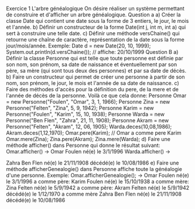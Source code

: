 Exercice 1 L'arbre généalogique
On désire réaliser un système permettant de construire et d'afficher un arbre généalogique.
Question a
a) Créer la classe Date qui contient une date sous la forme de 3 entiers, le jour, le mois et l'année.
b) Définir un constructeur de la forme Date(int j, int m, int a) qui sert à construire une telle date.
c) Définir une méthode versChaine() qui retourne une chaîne de caractère, représentation de la date sous
la forme jour/mois/année.
Exemple:
Date d = new Date(20, 10, 1999);
System.out.println(d.versChaine()); // affiche: 20/10/1999
Question B
a) Définir la classe Personne qui est telle que toute personne est définie par son nom, son prénom, sa
date de naissance et éventuellement par son père, sa mère (qui sont tous deux des personnes) et par sa
date de décès.
b) Faire un constructeur qui permet de créer une personne à partir de son nom, son prénom, le jour, le
mois et l'année de sa date de naissance.
c) Faire des méthodes d'accès pour la définition du pere, de la mere et de l'année de décès de la
personne. Voilà ce que cela donne:
Personne Omar = new Personne("Foulen", "Omar", 3, 1, 1966);
Personne Zina = new Personne("Felten", "Zina", 5, 9, 1942);
Personne Karim = new Personne("Foulen", "Karim", 15, 10, 1938);
Personne Warda = new Personne("Ben Flen", "Zahra", 21, 11, 1908);
Personne Akram = new Personne("Felten", "Akram", 12, 06, 1905);
Warda.deces(10,08,1986);
Akram.deces(1,12,1970);
Omar.pere(Karim); // Omar a comme pere Karim
Omar.mere(Zina);
Zina.pere(Akram);
Zina.mere(Warda);
d) Faire une méthode afficher() dans Personne qui donne le résultat suivant:
Omar.afficher()
→
Omar Foulen
né(e) le 3/1/1996
Warda.afficher()
→

Zahra Ben Flen
né(e) le 21/11/1908
décédé(e) le 10/08/1986
e) Faire une méthode afficherGenealogie() dans Personne affiche toute la généalogie d'une personne.
Exemple:
Omar.afficherGenealogie();
→
Omar Foulen
né(e) le 3/1/1996
a comme père:
Karim Foulen
né(e) le 15/10/1938
a comme mère:
Zina Felten
né(e) le 5/9/1942
a comme père:
Akram Felten
né(e) le 5/9/1942
décédé(e) le 1/12/1970
a comme mère
Zahra Ben Flen
né(e) le 21/11/1908
décédé(e) le 10/08/1986
